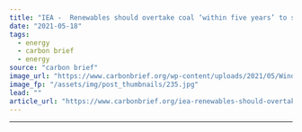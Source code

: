 ```yaml
---
title: "IEA -  Renewables should overtake coal ‘within five years’ to secure 1.5C goal"
date: "2021-05-18"
tags: 
  - energy
  - carbon brief
  - energy
source: "carbon brief"
image_url: "https://www.carbonbrief.org/wp-content/uploads/2021/05/Wind-turbines-at-sea-107x71.jpg"
image_fp: "/assets/img/post_thumbnails/235.jpg"
lead: ""
article_url: "https://www.carbonbrief.org/iea-renewables-should-overtake-coal-within-five-years-to-secure-1-5c-goal"
---
```


---
